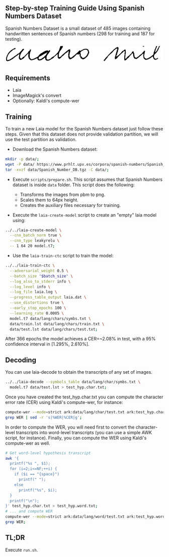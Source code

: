 ## Step-by-step Training Guide Using Spanish Numbers Dataset

Spanish Numbers Dataset is a small dataset of 485 images containing handwritten sentences of Spanish numbers (298 for training and 187 for testing).

![Example](example.png "Example")

## Requirements

- Laia
- ImageMagick's convert
- Optionally: Kaldi's compute-wer

## Training

To train a new Laia model for the Spanish Numbers dataset just follow these steps. Given that this dataset does not provide validation partition, we will use the test partition as validation.

- Download the Spanish Numbers dataset:
```bash
mkdir -p data/;
wget -P data/ https://www.prhlt.upv.es/corpora/spanish-numbers/Spanish_Number_DB.tgz;
tar -xvzf data/Spanish_Number_DB.tgz -C data/;
```

- Execute `scripts/prepare.sh`. This script assumes that Spanish Numbers dataset is inside `data` folder. This script does the following:
  - Transforms the images from pbm to png.
  - Scales them to 64px height.
  - Creates the auxiliary files necessary for training.

- Execute the `laia-create-model` script to create an "empty" laia model using:
```bash
../../laia-create-model \
  --cnn_batch_norm true \
  --cnn_type leakyrelu \
  -- 1 64 20 model.t7;
```

- Use the `laia-train-ctc` script to train the model:
```bash
../../laia-train-ctc \
  --adversarial_weight 0.5 \
  --batch_size "$batch_size" \
  --log_also_to_stderr info \
  --log_level info \
  --log_file laia.log \
  --progress_table_output laia.dat \
  --use_distortions true \
  --early_stop_epochs 100 \
  --learning_rate 0.0005 \
  model.t7 data/lang/chars/symbs.txt \
  data/train.lst data/lang/chars/train.txt \
  data/test.lst data/lang/chars/test.txt;
```

After 366 epochs the model achieves a CER=~2.08% in test, with a 95% confidence interval in [1.295%, 2.610%].

## Decoding

You can use laia-decode to obtain the transcripts of any set of images.

```bash
../../laia-decode --symbols_table data/lang/char/symbs.txt \
  model.t7 data/test.lst > test_hyp.char.txt;
```

Once you have created the test_hyp.char.txt you can compute the character
error rate (CER) using Kaldi's compute-wer, for instance:

```bash
compute-wer --mode=strict ark:data/lang/char/test.txt ark:test_hyp.char.txt |
grep WER | sed -r 's|%WER|%CER|g';
```

In order to compute the WER, you will need first to convert the character-level
transcripts into word-level transcripts (you can use a simple AWK script,
for instance). Finally, you can compute the WER using Kaldi's compute-wer
as well.

```bash
# Get word-level hypothesis transcript
awk '{
  printf("%s ", $1);
  for (i=2;i<=NF;++i) {
    if ($i == "{space}")
      printf(" ");
    else
      printf("%s", $i);
  }
  printf("\n");
}' test_hyp.char.txt > test_hyp.word.txt;
# ... and compute WER
compute-wer --mode=strict ark:data/lang/word/test.txt ark:test_hyp.word.txt |
grep WER;
```

## TL;DR

Execute `run.sh`.
